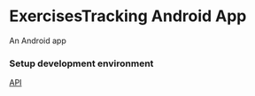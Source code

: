 # ExercisesTracking Android App 

An Android app 

### Setup development environment



[API](https://github.com/NivL1/ExercisesTracking/tree/master/JavaDoc)
